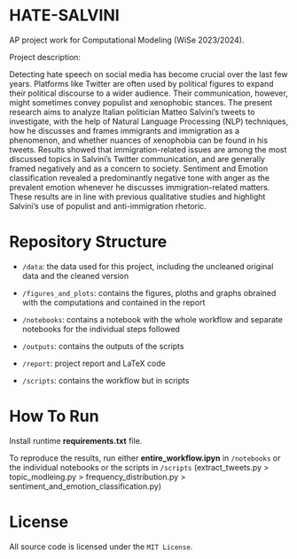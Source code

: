 # HATE-SALVINI
AP project work for Computational Modeling (WiSe 2023/2024). 

Project description:

Detecting hate speech on social media has become crucial over the last few years. Platforms like Twitter are often used by political figures to expand their political discourse to a wider audience. Their communication, however, might sometimes convey populist and xenophobic stances. The present research aims to analyze Italian politician Matteo Salvini’s tweets to investigate, with the help of Natural Language Processing (NLP) techniques, how he discusses and frames immigrants and immigration as a phenomenon, and whether nuances of xenophobia can be found in his tweets. Results showed that immigration-related issues are among the most discussed topics in Salvini’s Twitter communication, and are generally framed negatively and as a concern to society. Sentiment and Emotion classification revealed a predominantly negative tone with anger as the prevalent emotion whenever he discusses immigration-related matters. These results are in line with previous qualitative studies and highlight Salvini’s use of populist and anti-immigration rhetoric.

# Repository Structure

- `/data`: the data used for this project, including the uncleaned original data and the cleaned version

- `/figures_and_plots`: contains the figures, ploths and graphs obrained with the computations and contained in the report

- `/notebooks`: contains a notebook with the whole workflow and separate notebooks for the individual steps followed

- `/outputs`: contains the outputs of the scripts

- `/report`: project report and LaTeX code

- `/scripts`: contains the workflow but in scripts

# How To Run

Install runtime **requirements.txt** file.

To reproduce the results, run either **entire_workflow.ipyn** in `/notebooks` or the individual notebooks or the scripts in `/scripts` (extract_tweets.py > topic_modleing.py > frequency_distribution.py > sentiment_and_emotion_classification.py)

# License

All source code is licensed under the `MIT License`.
